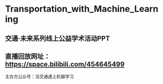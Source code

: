 # Transportation_with_Machine_Learning

## 交通·未来系列线上公益学术活动PPT

## 直播回放网址：https://space.bilibili.com/454645499

主办方公众号：当交通遇上机器学习
